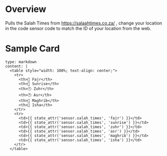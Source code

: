 # Overview

Pulls the Salah Times from https://salaahtimes.co.za/ , change your location in the code sensor code to match the ID of your location from the web.

# Sample Card
```
type: markdown
content: |
  <table style="width: 100%; text-align: center;">
    <tr>
      <th>🌄 Fajr</th>
      <th>🌅 Sunrise</th>
      <th>🕛 Zuhr</th>
      <th>🕑 Asr</th>
      <th>🌇 Maghrib</th>
      <th>🌙 Isha</th>
    </tr>
    <tr>
      <td>{{ state_attr('sensor.salah_times', 'fajr') }}</td>
      <td>{{ state_attr('sensor.salah_times', 'sunrise') }}</td>
      <td>{{ state_attr('sensor.salah_times', 'zuhr') }}</td>
      <td>{{ state_attr('sensor.salah_times', 'asr') }}</td>
      <td>{{ state_attr('sensor.salah_times', 'maghrib') }}</td>
      <td>{{ state_attr('sensor.salah_times', 'isha') }}</td>
    </tr>
  </table>
```
